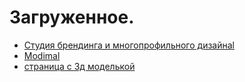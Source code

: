 # Загруженное.

- [Студия брендинга и многопрофильного дизайнаl](https://scrpfr.github.io/pages-testin/studiya-brendinga-strategii-i-mnogoprofilnogo-dizayna/index.html)
- [Modimal](https://scrpfr.github.io/pages-testin/modimal/index.html)
- [страница с 3д моделькой](https://scrpfr.github.io/pages-testin/threejsp/index.html)
